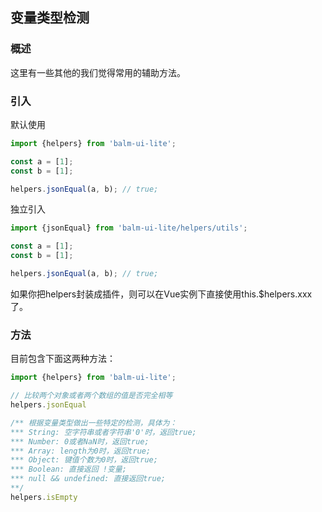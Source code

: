 ## 变量类型检测

### 概述
这里有一些其他的我们觉得常用的辅助方法。

### 引入

默认使用
```js
import {helpers} from 'balm-ui-lite';

const a = [1];
const b = [1];

helpers.jsonEqual(a, b); // true;
```

独立引入
```js
import {jsonEqual} from 'balm-ui-lite/helpers/utils';

const a = [1];
const b = [1];

helpers.jsonEqual(a, b); // true;
```

如果你把helpers封装成插件，则可以在Vue实例下直接使用this.$helpers.xxx了。

### 方法

目前包含下面这两种方法：

```js
import {helpers} from 'balm-ui-lite';

// 比较两个对象或者两个数组的值是否完全相等
helpers.jsonEqual

/** 根据变量类型做出一些特定的检测，具体为：
*** String: 空字符串或者字符串'0'时，返回true;
*** Number: 0或者NaN时，返回true;
*** Array: length为0时，返回true;
*** Object: 键值个数为0时，返回true;
*** Boolean: 直接返回 !变量;
*** null && undefined: 直接返回true;
**/
helpers.isEmpty
```

